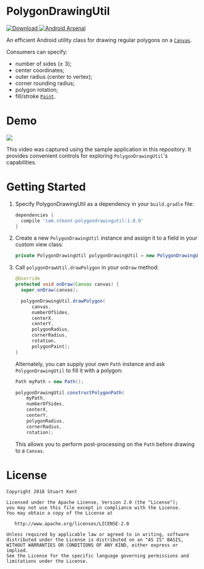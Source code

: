# PolygonDrawingUtil

 [ ![Download](https://api.bintray.com/packages/stkent/android-libraries/PolygonDrawingUtil/images/download.svg) ](https://bintray.com/stkent/android-libraries/PolygonDrawingUtil/_latestVersion) [![Android Arsenal](https://img.shields.io/badge/Android%20Arsenal-PolygonDrawingUtil-green.svg?style=flat)](https://android-arsenal.com/details/1/5597)

An efficient Android utility class for drawing regular polygons on a [`Canvas`](https://developer.android.com/reference/android/graphics/Canvas.html).

Consumers can specify:

- number of sides (≥ 3);
- center coordinates;
- outer radius (center to vertex);
- corner rounding radius;
- polygon rotation;
- fill/stroke [`Paint`](https://developer.android.com/reference/android/graphics/Paint.html).

# Demo

![](assets/demo.gif)

This video was captured using the sample application in this repository. It provides convenient controls for exploring `PolygonDrawingUtil`'s capabilities.

# Getting Started

1. Specify PolygonDrawingUtil as a dependency in your `build.gradle` file:

    ```groovy
    dependencies {
      compile 'com.stkent:polygondrawingutil:1.0.0'
    }
    ```

2. Create a new `PolygonDrawingUtil` instance and assign it to a field in your custom view class:

    ```java
    private PolygonDrawingUtil polygonDrawingUtil = new PolygonDrawingUtil();
    ```

3. Call `polygonDrawUtil.drawPolygon` in your `onDraw` method:

    ```java
    @Override
    protected void onDraw(Canvas canvas) {
      super.onDraw(canvas);

      polygonDrawingUtil.drawPolygon(
          canvas,
          numberOfSides,
          centerX,
          centerY,
          polygonRadius,
          cornerRadius,
          rotation,
          polygonPaint);
    }
    ```

    Alternately, you can supply your own `Path` instance and ask `PolygonDrawingUtil` to fill it with a polygon:

    ```java
    Path myPath = new Path();

    polygonDrawingUtil.constructPolygonPath(
        myPath,
        numberOfSides,
        centerX,
        centerY,
        polygonRadius,
        cornerRadius,
        rotation);
    ```

    This allows you to perform post-processing on the `Path` before drawing to a `Canvas`.

# License

	Copyright 2018 Stuart Kent

	Licensed under the Apache License, Version 2.0 (the "License");
	you may not use this file except in compliance with the License.
	You may obtain a copy of the License at

	   http://www.apache.org/licenses/LICENSE-2.0

	Unless required by applicable law or agreed to in writing, software
	distributed under the License is distributed on an "AS IS" BASIS,
	WITHOUT WARRANTIES OR CONDITIONS OF ANY KIND, either express or implied.
	See the License for the specific language governing permissions and
	limitations under the License.
